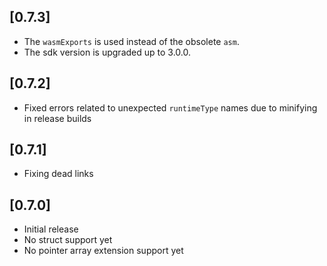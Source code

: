 ## [0.7.3]
* The `wasmExports` is used instead of the obsolete `asm`.
* The sdk version is upgraded up to 3.0.0.

## [0.7.2]
* Fixed errors related to unexpected `runtimeType` names due to minifying in release builds

## [0.7.1]
* Fixing dead links

## [0.7.0]
* Initial release
* No struct support yet
* No pointer array extension support yet